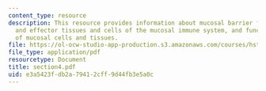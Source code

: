 ```yaml
---
content_type: resource
description: This resource provides information about mucosal barrier function, inductive
  and effector tissues and cells of the mucosal immune system, and functional characteristics
  of mucosal cells and tissues.
file: https://ol-ocw-studio-app-production.s3.amazonaws.com/courses/hst-121-gastroenterology-fall-2005/e3a5423fdb2a79412cff9d44fb3e5a0c_section4.pdf
file_type: application/pdf
resourcetype: Document
title: section4.pdf
uid: e3a5423f-db2a-7941-2cff-9d44fb3e5a0c
---
```

